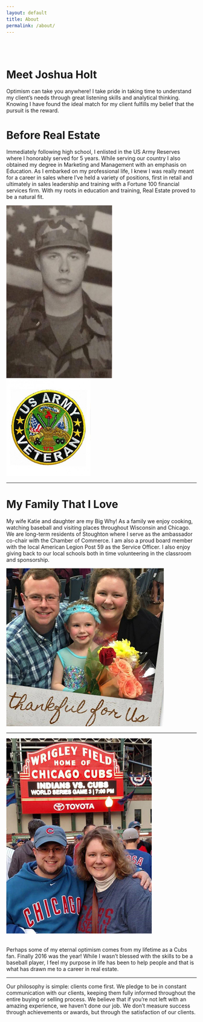 ```yaml
---
layout: default
title: About
permalink: /about/
---
```


<br>
<br>
<h1>Meet Joshua Holt</h1>

<p>Optimism can take you anywhere!  I take pride in taking time to understand my client’s needs through great listening skills and analytical thinking. Knowing I have found the ideal match for my client fulfills my belief that the pursuit is the reward.</p>


<h1>Before Real Estate</h1>

<p>Immediately following high school, I enlisted in the US Army Reserves where I honorably served for 5 years.  While serving our country I also obtained my degree in Marketing and Management with an emphasis on Education.  As I embarked on my professional life, I knew I was really meant for a career in sales where I’ve held a variety of positions, first in retail and ultimately in sales leadership and training with a Fortune 100 financial services firm.  With my roots in education and training, Real Estate proved to be a natural fit.</p>

<div class="testimonial-image-container">
<img src="/img/jholt.jpg" class="40%">
</div>
<div class="testimonial-image-container">
<img src="/img/army.jpg" class="40%">
</div>

<hr>

<h1>My Family That I Love</h1>

<p>My wife Katie and daughter are my Big Why! As a family we enjoy cooking, watching baseball and visiting places throughout Wisconsin and Chicago. We are long-term residents of Stoughton where I serve as the ambassador co-chair with the Chamber of Commerce. I am also a proud board member with the local American Legion Post 59 as the Service Officer. I also enjoy giving back to our local schools both in time volunteering in the classroom and sponsorship.</p>

<div class="testimonial-image-container">
<img src="/img/family.jpg" class="100">
</div>
<hr>

<div class="testimonial-image-container">
<img src="/img/cubs.jpg" class="100">
</div>
<br>
<p>Perhaps some of my eternal optimism comes from my lifetime as a Cubs fan.  Finally 2016 was the year!  While I wasn’t blessed with the skills to be a baseball player, I feel my purpose in life has been to help people and that is what has drawn me to a career in real estate.</p>

<hr>
Our philosophy is simple: clients come first. We pledge to be in constant communication with our clients, keeping them fully informed throughout the entire buying or selling process. We believe that if you’re not left with an amazing experience, we haven’t done our job. We don’t measure success through achievements or awards, but through the satisfaction of our clients.

